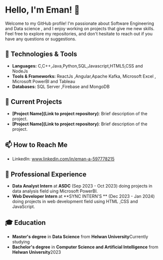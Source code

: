 # Hello, I'm  Eman! 👋

Welcome to my GitHub profile! I'm passionate about Software Engineering and Data science , and I enjoy working on projects that give me new skills. Feel free to explore my repositories, and don't hesitate to reach out if you have any questions or suggestions.

## 🔧 Technologies & Tools

- **Languages:** C,C++,Java,Python,SQL,Javascript,HTML5,CSS and NodeJs
- **Tools & Frameworks:** ReactJs ,Angular,Apache Kafka, Microsoft Excel , Microsoft PowerBI and Tableau
- **Databases:** SQL Server ,Firebase and MongoDB

## 🌱 Current Projects

- **[Project Name](Link to project repository)**: Brief description of the project.
- **[Project Name](Link to project repository)**: Brief description of the project.

## 📫 How to Reach Me

- LinkedIn: www.linkedin.com/in/eman-a-597778215

## 💼 Professional Experience
- **Data Analyst Intern** at **ASDC** (Sep 2023 - Oct 2023)
  doing projects in data analysis field uing Microsoft PowerBI.
- **Web Developer Intern** at **SYNC INTERN'S ** (Dec 2023 - Jan 2024)
  doing projects in web development field using HTML ,CSS and JavaScript.

## 🎓 Education
- **Master's degree** in **Data Science** from **Helwan University**Currently studying
- **Bachelor's degree** in **Computer Science and Artificial Intelligence** from **Helwan University**2023


